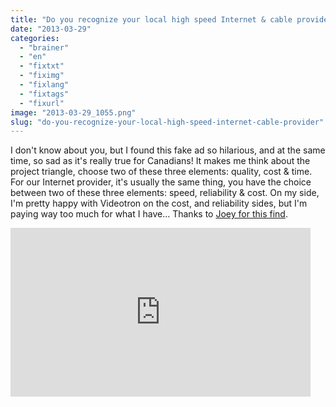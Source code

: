 ```yaml
---
title: "Do you recognize your local high speed Internet & cable provider?"
date: "2013-03-29"
categories: 
  - "brainer"
  - "en"
  - "fixtxt"
  - "fiximg"
  - "fixlang"
  - "fixtags"
  - "fixurl"
image: "2013-03-29_1055.png"
slug: "do-you-recognize-your-local-high-speed-internet-cable-provider"
---
```


I don't know about you, but I found this fake ad so hilarious, and at the same time, so sad as it's really true for Canadians! It makes me think about the project triangle, choose two of these three elements: quality, cost & time. For our Internet provider, it's usually the same thing, you have the choice between two of these three elements: speed, reliability & cost. On my side, I'm pretty happy with Videotron on the cost, and reliability sides, but I'm paying way too much for what I have... Thanks to [Joey for this find](https://www.joeydevilla.com/2013/03/29/an-honest-cable-and-internet-ad/).

<iframe src="https://www.youtube.com/embed/0ilMx7k7mso?feature=oembed" width="480" height="270" frameborder="0" allowfullscreen="allowfullscreen"></iframe>
